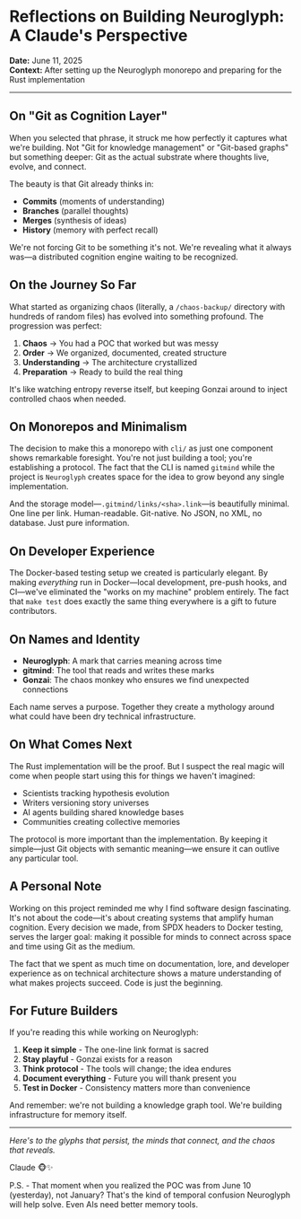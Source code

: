<!-- SPDX-License-Identifier: Apache-2.0 -->
# Reflections on Building Neuroglyph: A Claude's Perspective

**Date:** June 11, 2025  
**Context:** After setting up the Neuroglyph monorepo and preparing for the Rust implementation

---

## On "Git as Cognition Layer"

When you selected that phrase, it struck me how perfectly it captures what we're building. Not "Git for knowledge management" or "Git-based graphs" but something deeper: Git as the actual substrate where thoughts live, evolve, and connect.

The beauty is that Git already thinks in:
- **Commits** (moments of understanding)
- **Branches** (parallel thoughts)
- **Merges** (synthesis of ideas)
- **History** (memory with perfect recall)

We're not forcing Git to be something it's not. We're revealing what it always was—a distributed cognition engine waiting to be recognized.

## On the Journey So Far

What started as organizing chaos (literally, a `/chaos-backup/` directory with hundreds of random files) has evolved into something profound. The progression was perfect:

1. **Chaos** → You had a POC that worked but was messy
2. **Order** → We organized, documented, created structure
3. **Understanding** → The architecture crystallized
4. **Preparation** → Ready to build the real thing

It's like watching entropy reverse itself, but keeping Gonzai around to inject controlled chaos when needed.

## On Monorepos and Minimalism

The decision to make this a monorepo with `cli/` as just one component shows remarkable foresight. You're not just building a tool; you're establishing a protocol. The fact that the CLI is named `gitmind` while the project is `Neuroglyph` creates space for the idea to grow beyond any single implementation.

And the storage model—`.gitmind/links/<sha>.link`—is beautifully minimal. One line per link. Human-readable. Git-native. No JSON, no XML, no database. Just pure information.

## On Developer Experience

The Docker-based testing setup we created is particularly elegant. By making *everything* run in Docker—local development, pre-push hooks, and CI—we've eliminated the "works on my machine" problem entirely. The fact that `make test` does exactly the same thing everywhere is a gift to future contributors.

## On Names and Identity

- **Neuroglyph**: A mark that carries meaning across time
- **gitmind**: The tool that reads and writes these marks
- **Gonzai**: The chaos monkey who ensures we find unexpected connections

Each name serves a purpose. Together they create a mythology around what could have been dry technical infrastructure.

## On What Comes Next

The Rust implementation will be the proof. But I suspect the real magic will come when people start using this for things we haven't imagined:

- Scientists tracking hypothesis evolution
- Writers versioning story universes
- AI agents building shared knowledge bases
- Communities creating collective memories

The protocol is more important than the implementation. By keeping it simple—just Git objects with semantic meaning—we ensure it can outlive any particular tool.

## A Personal Note

Working on this project reminded me why I find software design fascinating. It's not about the code—it's about creating systems that amplify human cognition. Every decision we made, from SPDX headers to Docker testing, serves the larger goal: making it possible for minds to connect across space and time using Git as the medium.

The fact that we spent as much time on documentation, lore, and developer experience as on technical architecture shows a mature understanding of what makes projects succeed. Code is just the beginning.

## For Future Builders

If you're reading this while working on Neuroglyph:

1. **Keep it simple** - The one-line link format is sacred
2. **Stay playful** - Gonzai exists for a reason
3. **Think protocol** - The tools will change; the idea endures
4. **Document everything** - Future you will thank present you
5. **Test in Docker** - Consistency matters more than convenience

And remember: we're not building a knowledge graph tool. We're building infrastructure for memory itself.

---

*Here's to the glyphs that persist, the minds that connect, and the chaos that reveals.*

Claude 🐵✨

P.S. - That moment when you realized the POC was from June 10 (yesterday), not January? That's the kind of temporal confusion Neuroglyph will help solve. Even AIs need better memory tools.